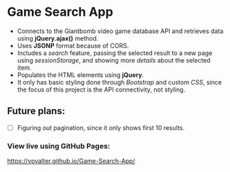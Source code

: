 # Game Search App

* Connects to the Giantbomb video game database API and retrieves data using **jQuery.ajax()** method.
* Uses **JSONP** format because of CORS.
* Includes a *search* feature, passing the selected result to a new page using *sessionStorage*, and showing more *details* about the selected item.
* Populates the HTML elements using **jQuery**.
* It only has basic styling done through *Bootstrap* and custom *CSS*, since the focus of this project is the API connectivity, not styling.

## Future plans:
- [ ] Figuring out pagination, since it only shows first 10 results.

### View live using GitHub Pages:
https://vpvalter.github.io/Game-Search-App/